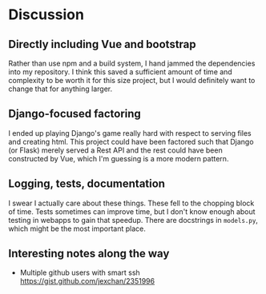 # Discussion
## Directly including Vue and bootstrap
Rather than use npm and a build system, I hand jammed the dependencies into my repository. I think this saved a sufficient amount of time and complexity to be worth it for this size project, but I would definitely want to change that for anything larger.
## Django-focused factoring
I ended up playing Django's game really hard with respect to serving files and creating html. This project could have been factored such that Django (or Flask) merely served a Rest API and the rest could have been constructed by Vue, which I'm guessing is a more modern pattern.
## Logging, tests, documentation
I swear I actually care about these things. These fell to the chopping block of time. Tests sometimes can improve time, but I don't know enough about testing in webapps to gain that speedup. There are docstrings in `models.py`, which might be the most important place.
## Interesting notes along the way
 -  Multiple github users with smart ssh
    <https://gist.github.com/jexchan/2351996>
